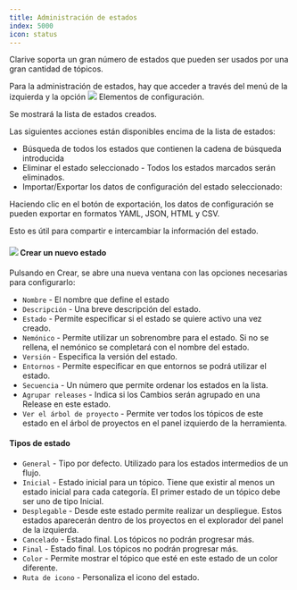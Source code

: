 ```yaml
---
title: Administración de estados
index: 5000
icon: status
---
```


Clarive soporta un gran número de estados que pueden ser usados por una gran cantidad de tópicos.

Para la administración de estados, hay que acceder a través del menú de la izquierda y la opción 
<img src="/static/images/icons/class_grey.svg" /> Elementos de configuración.

Se mostrará la lista de estados creados.

Las siguientes acciones están disponibles encima de la lista de estados:

- Búsqueda de todos los estados que contienen la cadena de búsqueda introducida
- Eliminar el estado seleccionado - Todos los estados marcados serán eliminados.
- Importar/Exportar los datos de configuración del estado seleccionado:

Haciendo clic en el botón de exportación, los datos de configuración se pueden exportar
en formatos YAML, JSON, HTML y CSV.

Esto es útil para compartir e intercambiar la información del estado.


#### <img src="/static/images/icons/add.svg" /> Crear un nuevo estado

Pulsando en Crear, se abre una nueva ventana con las opciones necesarias para configurarlo:

- `Nombre` - El nombre que define el estado
- `Descripción` - Una breve descripción del estado.
- `Estado` - Permite especificar si el estado se quiere activo una vez creado.
- `Nemónico` - Permite utilizar un sobrenombre para el estado. Si no se rellena, el nemónico se completará con el nombre del estado.
- `Versión` - Especifica la versión del estado.
- `Entornos` - Permite especificar en que entornos se podrá utilizar el estado.
- `Secuencia` - Un número que permite ordenar los estados en la lista.
- `Agrupar releases` - Indica si los Cambios serán agrupado en una Release en este estado.
- `Ver el árbol de proyecto` - Permite ver todos los tópicos de este estado en el árbol de proyectos en el panel izquierdo de la herramienta.

#### **Tipos de estado**

- `General` - Tipo por defecto. Utilizado para los estados intermedios de un flujo.
- `Inicial` - Estado inicial para un tópico. Tiene que existir al menos un estado inicial para cada categoría. El primer estado de un tópico debe ser uno de tipo Inicial.
- `Desplegable` - Desde este estado permite realizar un despliegue. Estos estados aparecerán dentro de los proyectos en el explorador del panel de la izquierda.
- `Cancelado` - Estado final. Los tópicos no podrán progresar más.
- `Final` - Estado final. Los tópicos no podrán progresar más.
- `Color` - Permite mostrar el tópico que esté en este estado de un color diferente.
- `Ruta de icono` - Personaliza el icono del estado.